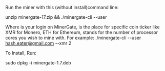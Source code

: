 Run the miner with this (without install)command line:

unzip minergate-17.zip && ./minergate-cli --user <email> <coin> <threads>
  
Where <email> is your login on MinerGate, <coin> is the place for specific coin ticker like XMR for Monero, ETH for Ethereum, <threads> stands for the number of processor cores you wish to mine with.
For example: ./minergate-cli --user hash.eater@gmail.com --xmr 2

To Install, Run:

sudo dpkg -i minergate-1.7.deb
